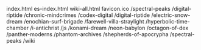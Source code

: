 index.html
es-index.html
wiki-all.html
favicon.ico
/spectral-peaks
/digital-riptide
/chronic-mindcrimes
/codex-digital
/digital-riptide
/electric-snow-dream
/enochian-surf-brigade
/farewell-villa-straylight
/hyperbolic-time-chamber
/i-antichrist
/js
/konami-dream
/neon-babylon
/octagon-of-dex
/panther-moderns
/phantom-archives
/shepherds-of-apocrypha
/spectral-peaks
/wiki
